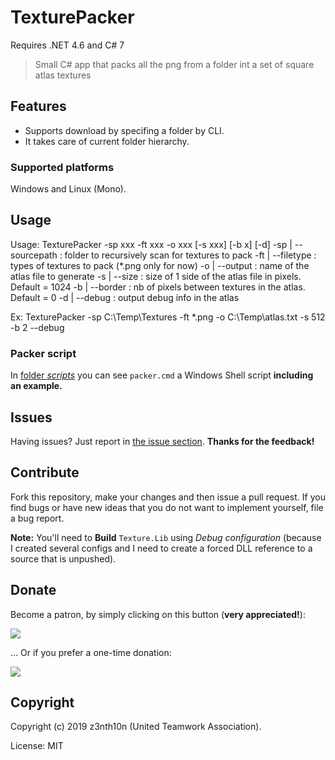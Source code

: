 # TexturePacker

Requires .NET 4.6 and C# 7

> Small C# app that packs all the png from a folder int a set of square atlas textures

## Features 

* Supports download by specifing a folder by CLI.
* It takes care of current folder hierarchy.

### Supported platforms

Windows and Linux (Mono).

## Usage

Usage: TexturePacker -sp xxx -ft xxx -o xxx [-s xxx] [-b x] [-d]
          -sp | --sourcepath : folder to recursively scan for textures to pack
          -ft | --filetype   : types of textures to pack (*.png only for now)
          -o  | --output     : name of the atlas file to generate
          -s  | --size       : size of 1 side of the atlas file in pixels. Default = 1024
          -b  | --border     : nb of pixels between textures in the atlas. Default = 0
          -d  | --debug      : output debug info in the atlas

Ex: TexturePacker -sp C:\\Temp\\Textures -ft *.png -o C:\\Temp\atlas.txt -s 512 -b 2 --debug

### Packer script

In [folder *scripts*](/scripts/) you can see `packer.cmd` a Windows Shell script **including an example.**

## Issues

Having issues? Just report in [the issue section](/issues). **Thanks for the feedback!**

## Contribute

Fork this repository, make your changes and then issue a pull request. If you find bugs or have new ideas that you do not want to implement yourself, file a bug report.

**Note:** You'll need to **Build** `Texture.Lib` using *Debug configuration* (because I created several configs and I need to create a forced DLL reference to a source that is unpushed).

## Donate

Become a patron, by simply clicking on this button (**very appreciated!**):

[![](https://c5.patreon.com/external/logo/become_a_patron_button.png)](https://www.patreon.com/z3nth10n)

... Or if you prefer a one-time donation:

[![](https://www.paypalobjects.com/en_US/i/btn/btn_donateCC_LG.gif)](https://paypal.me/z3nth10n)

## Copyright

Copyright (c) 2019 z3nth10n (United Teamwork Association).

License: MIT